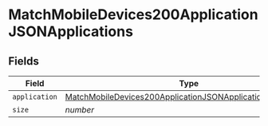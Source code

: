 # MatchMobileDevices200ApplicationJSONApplications


## Fields

| Field                                                                                                                                                 | Type                                                                                                                                                  | Required                                                                                                                                              | Description                                                                                                                                           | Example                                                                                                                                               |
| ----------------------------------------------------------------------------------------------------------------------------------------------------- | ----------------------------------------------------------------------------------------------------------------------------------------------------- | ----------------------------------------------------------------------------------------------------------------------------------------------------- | ----------------------------------------------------------------------------------------------------------------------------------------------------- | ----------------------------------------------------------------------------------------------------------------------------------------------------- |
| `application`                                                                                                                                         | [MatchMobileDevices200ApplicationJSONApplicationsApplication](../../models/operations/matchmobiledevices200applicationjsonapplicationsapplication.md) | :heavy_minus_sign:                                                                                                                                    | N/A                                                                                                                                                   |                                                                                                                                                       |
| `size`                                                                                                                                                | *number*                                                                                                                                              | :heavy_minus_sign:                                                                                                                                    | N/A                                                                                                                                                   | 1                                                                                                                                                     |